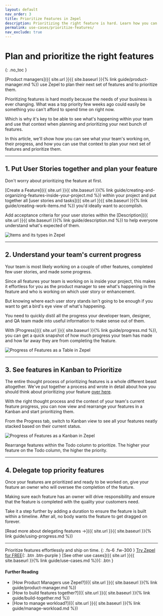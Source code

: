 ```yaml
---
layout: default
nav_order: 3
title: Prioritize Features in Zepel
description: Prioritizing the right feature is hard. Learn how you can plan an entire feature and prioritize on Zepel to help your team build features that move the needle.
permalink: use-cases/prioritize-features/
nav_exclude: true
---
```

# Plan and prioritize the right features
{: .no_toc }

[Product managers]({{ site.url }}{{ site.baseurl }}{% link guide/product-manager.md %}) use Zepel to plan their next set of features and to prioritize them.

Prioritizing features is hard mostly because the needs of your business is ever changing. What was a top priority few weeks ago could easily be something you can't afford to spend time on right now. 

Which is why it's key to be able to see what's happening within your team and use that context when planning and prioritizing your next bunch of features.

In this article, we'll show how you can see what your team's working on, their progress, and how you can use that context to plan your next set of features and prioritize them.

---

## 1. Put User Stories together and plan your feature

Don't worry about prioritizing the feature at first. 

[Create a Feature]({{ site.url }}{{ site.baseurl }}{% link guide/creating-and-organizing-features-inside-your-project.md %}) within your project and put together all [user stories and tasks]({{ site.url }}{{ site.baseurl }}{% link guide/creating-work-items.md %}) you'd ideally want to accomplish.

Add acceptance criteria for your user stories within the [Description]({{ site.url }}{{ site.baseurl }}{% link guide/description.md %}) to help everyone understand what's expected of them.

![Items and its types in Zepel](/guide/assets/uploads/zepel-items.png "Items in Zepel")

---

## 2. Understand your team's current progress

Your team is most likely working on a couple of other features, completed few user stories, and made some progress.

Since all features your team is working on is inside your project, this makes it effortless for you as the product manager to see what's happening in the feature and who is working on which user story or enhancement.

But knowing where each user story stands isn't going to be enough if you want to get a bird's eye view of what's happening. 

You need to quickly distil all the progress your developer team, designer, and QA team made into useful information to make sense out of them.

With [Progress]({{ site.url }}{{ site.baseurl }}{% link guide/progress.md %}), you can get a quick snapshot of how much progress your team has made and how far away they are from completing the feature.

![Progress of Features as a Table in Zepel](/guide/assets/uploads/zepel-progress-table.png "Feature Progress as a Table")

---

## 3. See features in Kanban to Prioritize

The entire thought process of prioritizing features is a whole different beast altogether. We've put together a process and wrote in detail about how you should think about prioritizing your feature [over here](https://blog.zepel.io/prioritize-product-feature-backlog/?utm_source=zepelguide&utm_medium=prioritize-features).

With the right thought process and the context of your team's current feature progress, you can now view and rearrange your features in a Kanban and start prioritizing them.

From the Progress tab, switch to Kanban view to see all your features neatly stacked based on their current status.

![Progress of Features as a Kanban in Zepel](/guide/assets/uploads/zepel-progress-kanban.png "Feature Progress as a Kanban")

Rearrange features within the Todo column to prioritize. The higher your feature on the Todo column, the higher the priority. 

---

## 4. Delegate top priority features

Once your features are prioritized and ready to be worked on, give your feature an owner who will oversee the completion of the feature. 

Making sure each feature has an owner will drive responsibility and ensure that the feature is completed with the quality your customers need.

Take it a step further by adding a duration to ensure the feature is built within a timeline. After all, no body wants the feature to get dragged on forever.

[Read more about delegating features ->]({{ site.url }}{{ site.baseurl }}{% link guide/using-progress.md %})

---

Prioritize features effortlessly and ship on time.
{: .fs-6 .fw-300 }
[Try Zepel for FREE](https://zepel.io/?utm_source=zepelguide&utm_medium=usecases&utm_campaign=prioritize-features){: .btn .btn-purple } 
[See other use cases]({{ site.url }}{{ site.baseurl }}{% link guide/use-cases.md %}){: .btn }

#### Further Reading
- [How Product Managers use Zepel?]({{ site.url }}{{ site.baseurl }}{% link guide/product-manager.md %})
- [How to build features together?]({{ site.url }}{{ site.baseurl }}{% link guide/build-together.md %})
- [How to manage workload?]({{ site.url }}{{ site.baseurl }}{% link guide/manage-workload.md %})